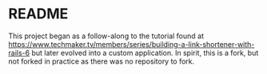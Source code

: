 # README

This project began as a follow-along to the tutorial found at https://www.techmaker.tv/members/series/building-a-link-shortener-with-rails-6 but later evolved into a custom application. In spirit, this is a fork, but not forked in practice as there was no repository to fork.